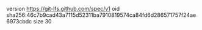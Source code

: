 version https://git-lfs.github.com/spec/v1
oid sha256:46c7b9cad43a7115d52311ba7910819574ca84fd6d286571757f24ae6973cbdc
size 30
